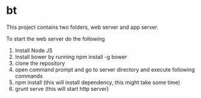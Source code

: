 # bt

This project contains two folders, web server and app server.

To start the web server do the following

1. Install Node JS 
2. Install bower by running npm install -g bower
3. clone the repository
4. open command prompt and go to server directory and execute following commands
5. npm install (this will install dependency, this might take some time)
5. grunt serve (this will start http server) 
